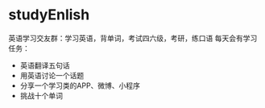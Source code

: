 # studyEnlish

英语学习交友群：学习英语，背单词，考试四六级，考研，练口语
每天会有学习任务：
- 英语翻译五句话
- 用英语讨论一个话题
- 分享一个学习类的APP、微博、小程序
- 挑战十个单词


